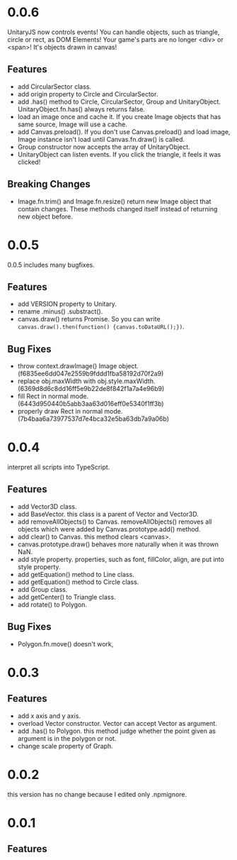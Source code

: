 # 0.0.6
UnitaryJS now controls events! You can handle objects, such as triangle, circle or rect, as DOM Elements! Your game's parts are no longer &lt;div&gt; or &lt;span&gt;! It's objects drawn in canvas!

## Features

* add CircularSector class.
* add origin property to Circle and CircularSector.
* add .has() method to Circle, CircularSector, Group and UnitaryObject. UnitaryObject.fn.has() always returns false.
* load an image once and cache it. If you create Image objects that has same source, Image will use a cache.
* add Canvas.preload(). If you don't use Canvas.preload() and load image, Image instance isn't load until Canvas.fn.draw() is called.
* Group constructor now accepts the array of UnitaryObject.
* UnitaryObject can listen events. If you click the triangle, it feels it was clicked!

## Breaking Changes

* Image.fn.trim() and Image.fn.resize() return new Image object that contain changes. These methods changed itself instead of returning new object before.

# 0.0.5
0.0.5 includes many bugfixes.

## Features

* add VERSION property to Unitary.
* rename .minus() .substract().
* canvas.draw() returns Promise. So you can write `canvas.draw().then(function() {canvas.toDataURL();})`.

## Bug Fixes

* throw context.drawImage() Image object.(f6835ee6dd047e2559b9fddd1fba58192d70f2a9)
* replace obj.maxWidth with obj.style.maxWidth. (6369d8d6c8dd16ff5e9b22de8f842f1a7a4e96b9)
* fill Rect in normal mode.(6443d950440b5abb3aa63d016eff0e5340f1ff3b)
* properly draw Rect in normal mode.(7b4baa6a73977537d7e4bca32e5ba63db7a9a06b)

# 0.0.4
interpret all scripts into TypeScript.

## Features

* add Vector3D class.
* add BaseVector. this class is a parent of Vector and Vector3D.
* add removeAllObjects() to Canvas. removeAllObjects() removes all objects which were added by Canvas.prototype.add() method.
* add clear() to Canvas. this method clears &lt;canvas&gt;.
* canvas.prototype.draw() behaves more naturally when it was thrown NaN.
* add style property. properties, such as font, fillColor, align, are put into style property.
* add getEquation() method to Line class.
* add getEquation() method to Circle class.
* add Group class.
* add getCenter() to Triangle class.
* add rotate() to Polygon.

## Bug Fixes

* Polygon.fn.move() doesn't work,

# 0.0.3

## Features

* add x axis and y axis.
* overload Vector constructor. Vector can accept Vector as argument.
* add .has() to Polygon. this method judge whether the point given as argument is in the polygon or not.
* change scale property of Graph.

# 0.0.2

this version has no change because I edited only .npmignore.

# 0.0.1

## Features
